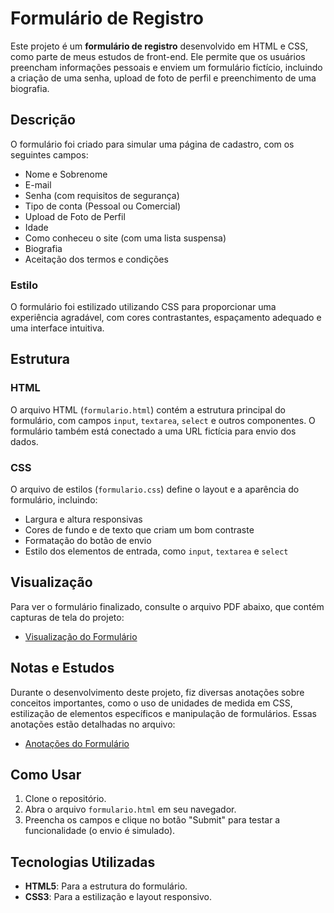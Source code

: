
# Formulário de Registro

Este projeto é um **formulário de registro** desenvolvido em HTML e CSS, como parte de meus estudos de front-end. Ele permite que os usuários preencham informações pessoais e enviem um formulário fictício, incluindo a criação de uma senha, upload de foto de perfil e preenchimento de uma biografia.

## Descrição

O formulário foi criado para simular uma página de cadastro, com os seguintes campos:

- Nome e Sobrenome
- E-mail
- Senha (com requisitos de segurança)
- Tipo de conta (Pessoal ou Comercial)
- Upload de Foto de Perfil
- Idade
- Como conheceu o site (com uma lista suspensa)
- Biografia
- Aceitação dos termos e condições

### Estilo

O formulário foi estilizado utilizando CSS para proporcionar uma experiência agradável, com cores contrastantes, espaçamento adequado e uma interface intuitiva.

## Estrutura

### HTML

O arquivo HTML (`formulario.html`) contém a estrutura principal do formulário, com campos `input`, `textarea`, `select` e outros componentes. O formulário também está conectado a uma URL fictícia para envio dos dados.

### CSS

O arquivo de estilos (`formulario.css`) define o layout e a aparência do formulário, incluindo:

- Largura e altura responsivas
- Cores de fundo e de texto que criam um bom contraste
- Formatação do botão de envio
- Estilo dos elementos de entrada, como `input`, `textarea` e `select`

## Visualização

Para ver o formulário finalizado, consulte o arquivo PDF abaixo, que contém capturas de tela do projeto:

- [Visualização do Formulário](./RegistrationForm.pdf)

## Notas e Estudos

Durante o desenvolvimento deste projeto, fiz diversas anotações sobre conceitos importantes, como o uso de unidades de medida em CSS, estilização de elementos específicos e manipulação de formulários. Essas anotações estão detalhadas no arquivo:

- [Anotações do Formulário](./AnotaçõesFormulario.md)

## Como Usar

1. Clone o repositório.
2. Abra o arquivo `formulario.html` em seu navegador.
3. Preencha os campos e clique no botão "Submit" para testar a funcionalidade (o envio é simulado).

## Tecnologias Utilizadas

- **HTML5**: Para a estrutura do formulário.
- **CSS3**: Para a estilização e layout responsivo.


